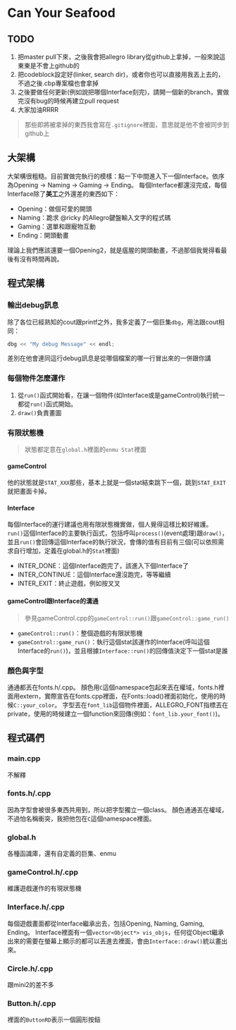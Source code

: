 Can Your Seafood
=================
TODO
----
1. 把master pull下來，之後我會把allegro library從github上拿掉，一般來說這東東是不會上github的
1. 把codeblock設定好(linker, search dir)，或者你也可以直接用我丟上去的，不過之後.cbp專案檔也會拿掉
1. 之後要做任何更新(例如說把哪個Interface刻完)，請開一個新的branch，實做完沒有bug的時候再建立pull request
1. 大家加油RRRR
> 那些即將被拿掉的東西我會寫在`.gitignore`裡面，意思就是他不會被同步到github上

大架構
------
大架構很粗糙。目前實做完執行的模樣：點一下中間進入下一個Interface。依序為Opening -> Naming -> Gaming -> Ending。
每個Interface都還沒完成，每個Interface除了**美工**之外還差的東西如下：
- Opening：做個可愛的開頭
- Naming：跪求 @ricky 的Allegro鍵盤輸入文字的程式碼
- Gaming：選單和跟寵物互動
- Ending：開頭動畫

理論上我們應該還要一個Opening2，就是瘟腥的開頭動畫，不過那個我覺得看最後有沒有時間再說。

程式架構
--------
### 輸出debug訊息
除了各位已經熟知的cout跟printf之外，我多定義了一個巨集`dbg`，用法跟cout相同：
```c++
dbg << "My debug Message" << endl;
```
差別在他會連同這行debug訊息是從哪個檔案的哪一行冒出來的一併跟你講

### 每個物件怎麼運作
1. 從`run()`函式開始看，在讓一個物件(如Interface或是gameControl)執行統一都從`run()`函式開始。
1. `draw()`負責畫圖

### 有限狀態機
> 狀態都定意在`global.h`裡面的`enmu Stat`裡面
#### gameControl
他的狀態就是`STAT_XXX`那些，基本上就是一個stat結束跳下一個，跳到`STAT_EXIT`就把畫面卡掉。
#### Interface
每個Interface的運行建議也用有限狀態機實做，個人覺得這樣比較好維護。
`run()`這個Interface的主要執行函式，包括呼叫`process()`(event處理)跟`draw()`，
並且`run()`會回傳這個Interface的執行狀況，會傳的值有目前有三個(可以依照需求自行增加，定義在global.h的`Stat`裡面)
- INTER_DONE：這個Interface跑完了，該進入下個Interface了
- INTER_CONTINUE：這個Interface還沒跑完，等等繼續
- INTER_EXIT：終止遊戲，例如按叉叉
#### gameControl跟Interface的溝通
> 參見gameControl.cpp的`gameControl::run()`跟`gameControl::game_run()`
- `gameControl::run()`：整個遊戲的有限狀態機
- `gameControl::game_run()`：執行這個stat該運作的Interface(呼叫這個Interface的`run()`)，並且根據`Interface::run()`的回傳值決定下一個stat是誰

### 顏色與字型
通通都丟在fonts.h/.cpp。
顏色用`C`這個namespace包起來丟在權域，fonts.h裡面用extern，實際宣告在fonts.cpp裡面，在Fonts::load()裡面初始化，使用的時候`C::your_color`。
字型丟在`font_lib`這個物件裡面，ALLEGRO_FONT指標丟在private，使用的時候建立一個function來回傳(例如：`font_lib.your_font()`)。


程式碼們
--------
### main.cpp
不解釋
### fonts.h/.cpp
因為字型會被很多東西共用到，所以把字型獨立一個class。
顏色通通丟在權域，不過怕名稱衝突，我把他包在`C`這個namespace裡面。
### global.h
各種函識庫，還有自定義的巨集、enmu
### gameControl.h/.cpp
維護遊戲運作的有現狀態機
### Interface.h/.cpp
每個遊戲畫面都從Interface繼承出去，包括Opening, Naming, Gaming, Ending。
Interface裡面有一個`vector<Object*> vis_objs`，任何從Object繼承出來的需要在螢幕上顯示的都可以丟進去裡面，會由`Interface::draw()`統以畫出來。
### Circle.h/.cpp
跟mini2的差不多
### Button.h/.cpp
裡面的`ButtonRD`表示一個圓形按鈕
